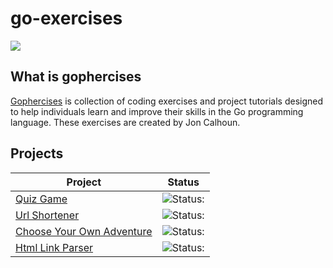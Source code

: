 # go-exercises

![](https://gophercises.com/img/gophercises_jumping.gif)

## What is gophercises

[Gophercises](https://gophercises.com/) is collection of coding exercises and project tutorials designed to help individuals learn and improve their skills in the Go programming language. These exercises are created by Jon Calhoun.

## Projects

| Project                                 | Status                                                         |
| --------------------------------------- | -------------------------------------------------------------- |
| [Quiz Game](./quiz-game/)               | ![Status:](https://img.shields.io/badge/Status-Finished-green) |
| [Url Shortener](./url-shortener/)       | ![Status:](https://img.shields.io/badge/Status-Finished-green) |
| [Choose Your Own Adventure](./cyoa/)    | ![Status:](https://img.shields.io/badge/Status-Finished-green) |
| [Html Link Parser](./html-link-parser/) | ![Status:](https://img.shields.io/badge/Status-Finished-green) |
